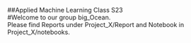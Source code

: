 ##Applied Machine Learning Class S23  
#Welcome to our group big_Ocean.   
Please find Reports under Project_X/Report and Notebook in Project_X/notebooks.  
